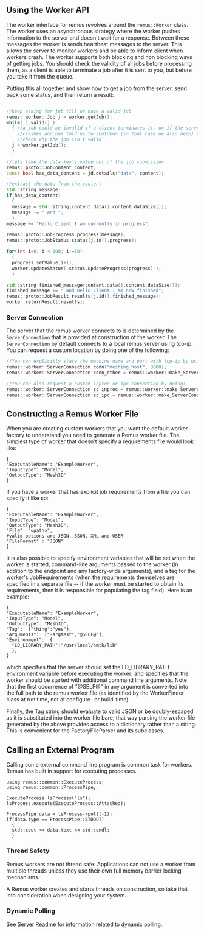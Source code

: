 ## Using the Worker API ##

The worker interface for remus revolves around the ```remus::Worker``` class.
The worker uses an asynchronous strategy where the worker pushes information to the
server and doesn't wait for a response. Between these messages the worker
is sends heartbeat messages to the server.  This allows the server to monitor
workers and be able to inform client when workers crash. The worker supports
both blocking and non blocking ways of getting jobs. You should check the validity
of all jobs before processing them, as a client is able to terminate a job after
it is sent to you, but before you take it from the queue.

Putting this all together and show how to get a job from the server,
send back some status, and then return a result:

```cpp

//keep asking for job till we have a valid job
remus::worker::Job j = worker.getJob();
while( j.valid() )
  { //a job could be invalid if a client terminates it, or if the server
    //crashes and has told us to shutdown (in that case we also need) to
    //check why the job isn't valid
  j = worker.getJob();
  }

//lets take the data key's value out of the job submission
remus::proto::JobContent content;
const bool has_data_content = jd.details("data", content);

//extract the data from the content
std::string message;
if(has_data_content)
  {
  message = std::string(content.data(),content.dataSize());
  mesasge += " and ";
  }
message += "Hello Client I am currently in progress";

remus::proto::JobProgress progress(message);
remus::proto::JobStatus status(j.id(),progress);

for(int i=0; i < 100; i+=10)
  {
  progress.setValue(i+1);
  worker.updateStatus( status.updateProgress(progress) );
  }

std::string finished_message(content.data(),content.dataSize());
finished_message += " and Hello Client I am now finished";
remus::proto::JobResult results(j.id(),finished_message);
worker.returnResult(results);

```

### Server Connection ###
The server that the remus worker connects to is determined by the ```ServerConnection```
that is provided at construction of the worker. The ```ServerConnection``` by
default connects to a local remus server using tcp-ip. You can request a custom
location by doing one of the following:

```cpp
//You can explicitly state the machine name and port with tcp-ip by using one of the following:
remus::worker::ServerConnection conn("meshing_host", 8080);
remus::worker::ServerConnection conn_other = remus::worker::make_ServerConnection("tcp://74.125.30.106:84");

//You can also request a custom inproc or ipc connection by doing:
remus::worker::ServerConnection sc_inproc = remus::worker::make_ServerConnection("inproc://servers_workers");
remus::worker::ServerConnection sc_ipc = remus::worker::make_ServerConnection("ipc://servers_workers");
```


## Constructing a Remus Worker File ##

When you are creating custom workers that you want the default worker factory
to understand you need to generate a Remus worker file. The simplest type
of worker that doesn't specify a requirements file would look like:

```
{
"ExecutableName": "ExampleWorker",
"InputType": "Model",
"OutputType": "Mesh3D"
}
```

If you have a worker that has explicit job requirements from a file you can
specify it like so:

```
{
"ExecutableName": "ExampleWorker",
"InputType": "Model",
"OutputType": "Mesh3D",
"File": "<path>",
#valid options are JSON, BSON, XML and USER
"FileFormat" : "JSON"
}
```

It is also possible to specify environment variables that will be
set when the worker is started, command-line arguments passed to the
worker (in addition to the endpoint and any factory-wide arguments),
and a tag for the worker's JobRequirements (when the requirements
themselves are specified in a separate file -- if the worker must be
started to obtain its requirements, then it is responsible for
populating the tag field). Here is an example:
```
{
"ExecutableName": "ExampleWorker",
"InputType": "Model",
"OutputType": "Mesh3D",
"Tag":  {"thing":"yes"},
"Arguments":  ["-argtest","@SELF@"],
"Environment":  {
  "LD_LIBRARY_PATH":"/usr/local/smtk/lib"
  },
}
```
which specifies that the server should set the LD_LIBRARY_PATH
environment variable before executing the worker; and specifies that the
worker should be started with additional command line arguments. Note that
the first occurrence of "@SELF@" in any argument is converted into the
full path to the remus worker file (as identified by the WorkerFinder
class at run time, not at configure- or build-time).


Finally, the Tag string should evaluate to valid JSON or be doubly-escaped
as it is substituted into the worker file bare; that way parsing the worker
file generated by the above provides access to a dictionary rather than
a string. This is convenient for the FactoryFileParser and its subclasses.


## Calling an External Program ##

Calling some external command line program is common task for workers.
Remus has built in support for executing processes.

```
using remus::common::ExecuteProcess;
using remus::common::ProcessPipe;

ExecuteProcess lsProcess("ls");
lsProcess.execute(ExecuteProcess::Attached);

ProcessPipe data = lsProcess->poll(-1);
if(data.type == ProcessPipe::STDOUT)
  {
  std::cout << data.text << std::endl;
  }
```

### Thread Safety ###

Remus workers are not thread safe. Applications can not use a worker from multiple
threads unless they use their own full memory barrier locking mechanisms.

A Remus worker creates and starts threads on construction, so take that into
consideration when designing your system.

### Dynamic Polling ###
See [Server Readme][] for information related to dynamic polling.

[Server Readme]: remus/server/Readme.md
